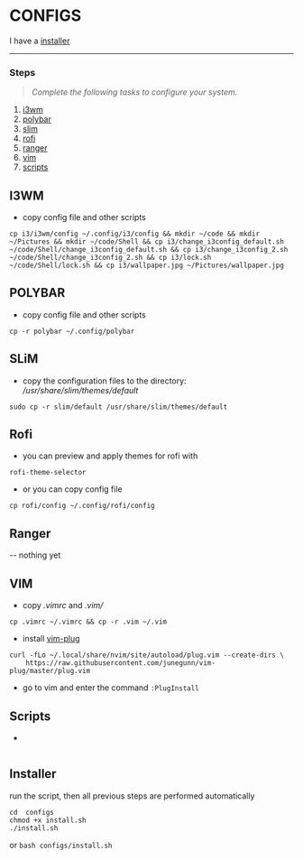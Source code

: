 # CONFIGS
I have a [installer](https://github.com/DONSIMON92/configs#installer)

---
### Steps

> *Complete the following tasks to configure your system.*

1. [i3wm](https://github.com/DONSIMON92/configs#i3wm "will transfer to the desired head")
2. [polybar](https://github.com/DONSIMON92/configs#polybar "will transfer to the desired head")
3. [slim](https://github.com/DONSIMON92/configs#slim "will transfer to the desired head")
4. [rofi](https://github.com/DONSIMON92/configs#rofi "will transfer to the desired head") 
5. [ranger](https://github.com/DONSIMON92/configs#ranger "will transfer to the desired head")
6. [vim](https:github.com/DONSIMON92/configs#vim "will transfer to the desired head")
7. [scripts](https://github.com/DONSIMON92/configs#scripts "will transfer to the desired head")

## I3WM

+ copy config file and other scripts
```
cp i3/i3wm/config ~/.config/i3/config && mkdir ~/code && mkdir ~/Pictures && mkdir ~/code/Shell && cp i3/change_i3config_default.sh ~/code/Shell/change_i3config_default.sh && cp i3/change_i3config_2.sh ~/code/Shell/change_i3config_2.sh && cp i3/lock.sh ~/code/Shell/lock.sh && cp i3/wallpaper.jpg ~/Pictures/wallpaper.jpg
```

## POLYBAR

+ copy config file and other scripts
```
cp -r polybar ~/.config/polybar
```

## SLiM

+ copy the configuration files to the directory: */usr/share/slim/themes/default*
```
sudo cp -r slim/default /usr/share/slim/themes/default
```

## Rofi

+ you can preview and apply themes for rofi with
```
rofi-theme-selector
```

+ or you can copy config file
```
cp rofi/config ~/.config/rofi/config
```

## Ranger

-- nothing yet

## VIM

+ copy *.vimrc* and *.vim/*
```
cp .vimrc ~/.vimrc && cp -r .vim ~/.vim 
```

+ install [vim-plug](https://github.com/junegunn/vim-plug "github link")
```
curl -fLo ~/.local/share/nvim/site/autoload/plug.vim --create-dirs \
    https://raw.githubusercontent.com/junegunn/vim-plug/master/plug.vim
```
+ go to vim and enter the command `:PlugInstall`

## Scripts

+ 
```

```

## Installer

run the script, then all previous steps are performed automatically
```
cd  configs
chmod +x install.sh
./install.sh
```
or `bash configs/install.sh`
